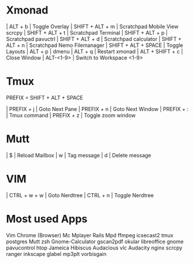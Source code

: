 # Xmonad

| ALT + b | Toggle Overlay
| SHIFT + ALT + m | Scratchpad Mobile View scrcpy
| SHIFT + ALT + t | Scratchpad Terminal
| SHIFT + ALT + p | Scratchpad pavuctrl
| SHIFT + ALT + d | Scratchpad calculator
| SHIFT + ALT + n | Scratchpad Nemo Filemanager
| SHIFT + ALT + SPACE | Toggle Layouts
| ALT + p | dmenu
| ALT + q | Restart xmonad
| ALT + SHIFT + c | Close Window
| ALT-<1-9> | Switch to Workspace <1-9>

# Tmux

PREFIX = SHIFT + ALT + SPACE

| PREFIX + j | Goto Next Pane
| PREFIX + n | Goto Next Window
| PREFIX + : | Tmux command
| PREFIX + z | Toggle zoom window


# Mutt

| $ | Reload Mailbox
| w | Tag message
| d | Delete message



# VIM 

| CTRL + w + w | Goto Nerdtree
| CTRL + n | Toggle Nerdtree

# Most used Apps
Vim
Chrome (Browser)
Mc
Mplayer
Rails
Mpd
ffmpeg
icsecast2
tmux
postgres
Mutt
zsh
Gnome-Calculator
gscan2pdf
okular
libreoffice
gnome
pavucontrol
htop
Jameica Hibiscus
Audacious
vlc
Audacity
nginx
scrcpy
ranger
inkscape
glabel
mp3plt
vorbisgain

